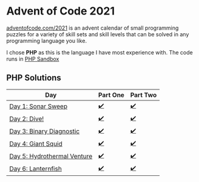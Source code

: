 # Advent of Code 2021
[adventofcode.com/2021](http://adventofcode.com/2021) is an advent calendar of small programming puzzles for a variety of skill sets and skill levels that can be solved in any programming language you like. 

I chose **PHP** as this is the language I have most experience with. The code runs in [PHP Sandbox](https://sandbox.onlinephpfunctions.com/)

## PHP Solutions

Day | Part One | Part Two
-----|-----|-----
[Day 1: Sonar Sweep](https://adventofcode.com/2021/day/1) | [:heavy_check_mark:](https://github.com/CostingGeek/advent-of-code-2021/blob/main/day-01/script_1.php) | [:heavy_check_mark:](https://github.com/CostingGeek/advent-of-code-2021/blob/main/day-01/script_2.php)
[Day 2: Dive!](https://adventofcode.com/2021/day/2) | [:heavy_check_mark:](https://github.com/CostingGeek/advent-of-code-2021/blob/main/day_02/script_1.php) | [:heavy_check_mark:](https://github.com/CostingGeek/advent-of-code-2021/blob/main/day_02/script_2.php)
[Day 3: Binary Diagnostic](https://adventofcode.com/2021/day/3) | [:heavy_check_mark:](https://github.com/CostingGeek/advent-of-code-2021/blob/main/day_03/script_1.php) | [:heavy_check_mark:](https://github.com/CostingGeek/advent-of-code-2021/blob/main/day_03/script_2.php)
[Day 4: Giant Squid](https://adventofcode.com/2021/day/4) | [:heavy_check_mark:](https://github.com/CostingGeek/advent-of-code-2021/blob/main/day_04/script_1.php) | [:heavy_check_mark:](https://github.com/CostingGeek/advent-of-code-2021/blob/main/day_04/script_2.php)
[Day 5: Hydrothermal Venture](https://adventofcode.com/2021/day/5) | [:heavy_check_mark:](https://github.com/CostingGeek/advent-of-code-2021/blob/main/day_05/script_1.php) | [:heavy_check_mark:](https://github.com/CostingGeek/advent-of-code-2021/blob/main/day_05/script_2.php)
[Day 6: Lanternfish](https://adventofcode.com/2021/day/6) | [:heavy_check_mark:](https://github.com/CostingGeek/advent-of-code-2021/blob/main/day_06/script_1.php) | [:heavy_check_mark:](https://github.com/CostingGeek/advent-of-code-2021/blob/main/day_06/script_2.php)
